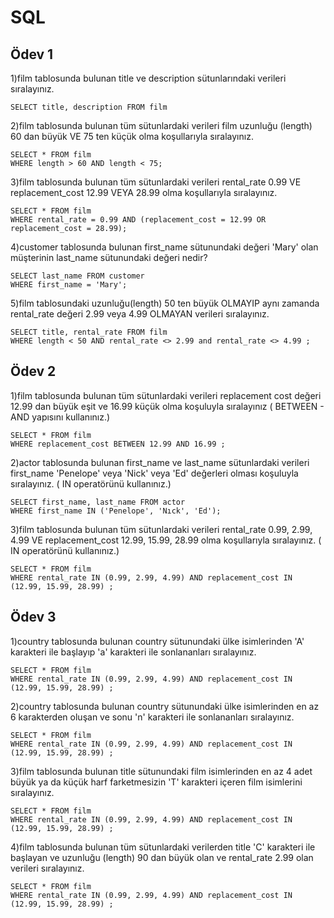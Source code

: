 # SQL

## Ödev 1
1)film tablosunda bulunan title ve description sütunlarındaki verileri sıralayınız.
```
SELECT title, description FROM film
```
2)film tablosunda bulunan tüm sütunlardaki verileri film uzunluğu (length) 60 dan büyük VE 75 ten küçük olma koşullarıyla sıralayınız.
```
SELECT * FROM film
WHERE length > 60 AND length < 75;
```
3)film tablosunda bulunan tüm sütunlardaki verileri rental_rate 0.99 VE replacement_cost 12.99 VEYA 28.99 olma koşullarıyla sıralayınız.
```
SELECT * FROM film
WHERE rental_rate = 0.99 AND (replacement_cost = 12.99 OR replacement_cost = 28.99);
```
4)customer tablosunda bulunan first_name sütunundaki değeri 'Mary' olan müşterinin last_name sütunundaki değeri nedir?
```
SELECT last_name FROM customer
WHERE first_name = 'Mary';
```
5)film tablosundaki uzunluğu(length) 50 ten büyük OLMAYIP aynı zamanda rental_rate değeri 2.99 veya 4.99 OLMAYAN verileri sıralayınız.
```
SELECT title, rental_rate FROM film
WHERE length < 50 AND rental_rate <> 2.99 and rental_rate <> 4.99 ;
```

## Ödev 2
1)film tablosunda bulunan tüm sütunlardaki verileri replacement cost değeri 12.99 dan büyük eşit ve 16.99 küçük olma koşuluyla sıralayınız ( BETWEEN - AND yapısını kullanınız.)
```
SELECT * FROM film
WHERE replacement_cost BETWEEN 12.99 AND 16.99 ;
```
2)actor tablosunda bulunan first_name ve last_name sütunlardaki verileri first_name 'Penelope' veya 'Nick' veya 'Ed' değerleri olması koşuluyla sıralayınız. ( IN operatörünü kullanınız.)
```
SELECT first_name, last_name FROM actor
WHERE first_name IN ('Penelope', 'Nıck', 'Ed');
```
3)film tablosunda bulunan tüm sütunlardaki verileri rental_rate 0.99, 2.99, 4.99 VE replacement_cost 12.99, 15.99, 28.99 olma koşullarıyla sıralayınız. ( IN operatörünü kullanınız.)
```
SELECT * FROM film
WHERE rental_rate IN (0.99, 2.99, 4.99) AND replacement_cost IN (12.99, 15.99, 28.99) ;
```

## Ödev 3
1)country tablosunda bulunan country sütunundaki ülke isimlerinden 'A' karakteri ile başlayıp 'a' karakteri ile sonlananları sıralayınız.
```
SELECT * FROM film
WHERE rental_rate IN (0.99, 2.99, 4.99) AND replacement_cost IN (12.99, 15.99, 28.99) ;
```
2)country tablosunda bulunan country sütunundaki ülke isimlerinden en az 6 karakterden oluşan ve sonu 'n' karakteri ile sonlananları sıralayınız.
```
SELECT * FROM film
WHERE rental_rate IN (0.99, 2.99, 4.99) AND replacement_cost IN (12.99, 15.99, 28.99) ;
```
3)film tablosunda bulunan title sütunundaki film isimlerinden en az 4 adet büyük ya da küçük harf farketmesizin 'T' karakteri içeren film isimlerini sıralayınız.
```
SELECT * FROM film
WHERE rental_rate IN (0.99, 2.99, 4.99) AND replacement_cost IN (12.99, 15.99, 28.99) ;
```
4)film tablosunda bulunan tüm sütunlardaki verilerden title 'C' karakteri ile başlayan ve uzunluğu (length) 90 dan büyük olan ve rental_rate 2.99 olan verileri sıralayınız.
```
SELECT * FROM film
WHERE rental_rate IN (0.99, 2.99, 4.99) AND replacement_cost IN (12.99, 15.99, 28.99) ;
```
